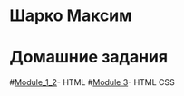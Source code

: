 
# Шарко Максим
# Домашние задания
#[Module_1_2](https://maxalter.github.io/module_1/)- HTML
#[Module 3](https://maxalter.github.io/module_3/)- HTML CSS
